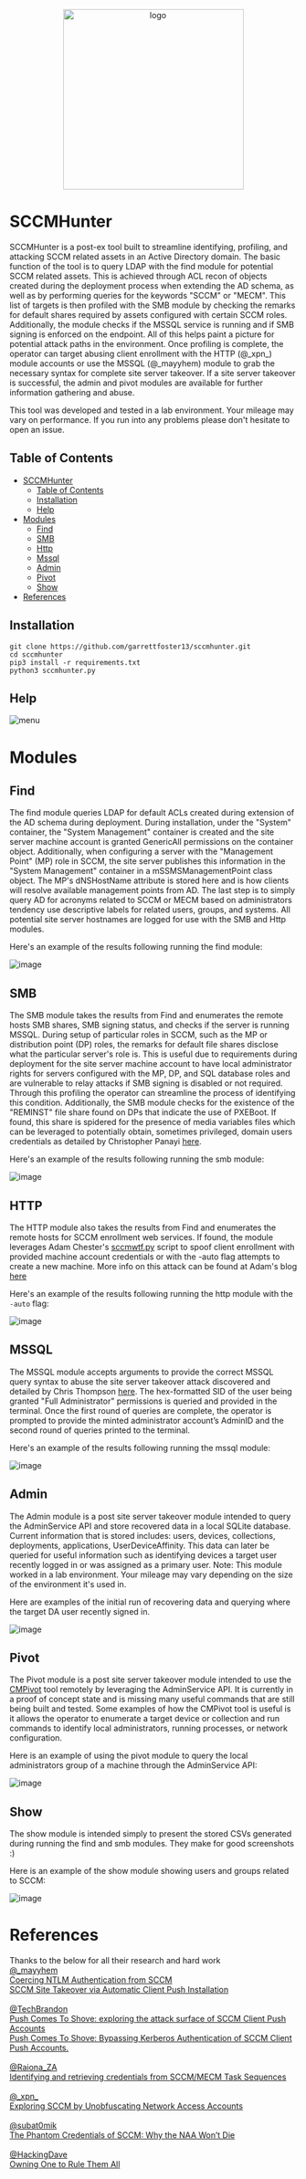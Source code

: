 <p align="center">
    <img width="316" alt="logo" src="https://user-images.githubusercontent.com/82191679/232257821-bd1a36d0-c5a0-47b8-8024-d98d67d98f68.png">
</p>

# SCCMHunter

SCCMHunter is a post-ex tool built to streamline identifying, profiling, and attacking SCCM related assets in an Active Directory domain. The basic function of the tool is to query LDAP with the find module for potential SCCM related assets. This is achieved through ACL recon of objects created during the deployment process when extending the AD schema, as well as by performing queries for the keywords "SCCM" or "MECM". This list of targets is then profiled with the SMB module by checking the remarks for default shares required by assets configured with certain SCCM roles. Additionally, the module checks if the MSSQL service is running and if SMB signing is enforced on the endpoint. All of this helps paint a picture for potential attack paths in the environment. Once profiling is complete, the operator can target abusing client enrollment with the HTTP (@\_xpn\_) module accounts or use the MSSQL (@_mayyhem)  module to grab the necessary syntax for complete site server takeover. If a site server takeover is successful, the admin and pivot modules are available for further information gathering and abuse.

This tool was developed and tested in a lab environment. Your mileage may vary on performance. If you run into any problems please don't hesitate to open an issue.

## Table of Contents

- [SCCMHunter](#sccmhunter)
  - [Table of Contents](#table-of-contents)
  - [Installation](#installation)
  - [Help](#help)
- [Modules](#modules)
  - [Find](#find)
  - [SMB](#smb)
  - [Http](#http)
  - [Mssql](#mssql)
  - [Admin](#admin)
  - [Pivot](#pivot)
  - [Show](#show)
- [References](#references)



## Installation
```
git clone https://github.com/garrettfoster13/sccmhunter.git
cd sccmhunter
pip3 install -r requirements.txt
python3 sccmhunter.py
```

## Help

![menu](https://user-images.githubusercontent.com/82191679/236306787-3c59c45a-2f13-4a01-9ac0-2f99c92a27bc.png)

# Modules

## Find

The find module queries LDAP for default ACLs created during extension of the AD schema during deployment. During installation, under the "System" container, the "System Management" container is created and the site server machine account is granted GenericAll permissions on the container object. Additionally, when configuring a server with the "Management Point" (MP) role in SCCM, the site server publishes this information in the "System Management" container in a mSSMSManagementPoint class object. The MP's dNSHostName attribute is stored here and is how clients will resolve available management points from AD. The last step is to simply query AD for acronyms related to SCCM or MECM based on administrators tendency use descriptive labels for related users, groups,  and systems. All potential site server hostnames are logged for use with the SMB and Http modules.

Here's an example of the results following running the find module:

![image](https://user-images.githubusercontent.com/82191679/236318577-54e6c8f0-613e-4965-9d87-9f7ad6b71902.png)


## SMB

The SMB module takes the results from Find and enumerates the remote hosts SMB shares, SMB signing status, and checks if the server is running MSSQL. During setup of particular roles in SCCM, such as the MP or distribution point (DP) roles, the remarks for default file shares disclose what the particular server's role is. This is useful due to requirements during deployment for the site server machine account to have local administrator rights for servers configured with the MP, DP, and SQL database roles and are vulnerable to relay attacks if SMB signing is disabled or not required. Through this profiling the operator can streamline the process of identifying this condition. Additionally, the SMB module checks for the existence of the "REMINST" file share found on DPs that indicate the use of PXEBoot. If found, this share is spidered for the presence of media variables files which can be leveraged to potentially obtain, sometimes privileged, domain users credentials as detailed by Christopher Panayi [here](https://github.com/MWR-CyberSec/PXEThief).

Here's an example of the results following running the smb module:

![image](https://user-images.githubusercontent.com/82191679/236318662-2f8e6a14-b899-40ea-b2d4-7e8e5f37b3f3.png)


## HTTP

The HTTP module also takes the results from Find and enumerates the remote hosts for SCCM enrollment web services. If found, the module leverages Adam Chester's [sccmwtf.py](https://github.com/xpn/sccmwtf) script to spoof client enrollment with provided machine account credentials or with the -auto flag attempts to create a new machine. More info on this attack can be found at Adam's blog [here](https://blog.xpnsec.com/unobfuscating-network-access-accounts/)

Here's an example of the results following running the http module with the `-auto` flag:

![image](https://user-images.githubusercontent.com/82191679/236320371-b735e498-87a3-4b51-9a1b-f6cb36dfaf7f.png)

## MSSQL

The MSSQL module accepts arguments to provide the correct MSSQL query syntax to abuse the site server takeover attack discovered and detailed by Chris Thompson [here](https://posts.specterops.io/sccm-site-takeover-via-automatic-client-push-installation-f567ec80d5b1). The hex-formatted SID of the user being granted "Full Administrator" permissions is queried and provided in the terminal. Once the first round of queries are complete, the operator is prompted to provide the minted administrator account’s AdminID and the second round of queries printed to the terminal.  

Here's an example of the results following running the mssql module:

![image](https://user-images.githubusercontent.com/82191679/236321626-404f1800-cb36-4449-80e9-10e65fad863e.png)

## Admin

The Admin module is a post site server takeover module intended to query the AdminService API and store recovered data in a local SQLite database. Current information that is stored includes: users, devices, collections, deployments, applications, UserDeviceAffinity. This data can later be queried for useful information such as identifying devices a target user recently logged in or was assigned as a primary user. Note: This module worked in a lab environment. Your mileage may vary depending on the size of the environment it's used in.

Here are examples of the initial run of recovering data and querying where the target DA user recently signed in.

![image](https://user-images.githubusercontent.com/82191679/236323016-ae5e8c54-8927-465a-9f01-70c9bc840154.png)

## Pivot

The Pivot module is a post site server takeover module intended to use the [CMPivot](https://learn.microsoft.com/en-us/mem/configmgr/core/servers/manage/cmpivot) tool remotely by leveraging the AdminService API. It is currently in a proof of concept state and is missing many useful commands that are still being built and tested. Some examples of how the CMPivot tool is useful is it allows the operator to enumerate a target device or collection and run commands to identify local administrators, running processes, or network configuration.

Here is an example of using the pivot module to query the local administrators group of a machine through the AdminService API:

![image](https://user-images.githubusercontent.com/82191679/236324389-3b9c2bd9-3350-4da8-b79a-65c10b275145.png)

## Show

The show module is intended simply to present the stored CSVs generated during running the find and smb modules. They make for good screenshots :)

Here is an example of the show module showing users and groups related to SCCM:

![image](https://user-images.githubusercontent.com/82191679/236324826-a7d45dd9-af44-4034-9d30-d21173e6ff55.png)

# References
Thanks to the below for all their research and hard work
<br>
[@\_mayyhem](https://twitter.com/_Mayyhem)
<br>
[Coercing NTLM Authentication from SCCM](https://posts.specterops.io/coercing-ntlm-authentication-from-sccm-e6e23ea8260a)
<br>
[SCCM Site Takeover via Automatic Client Push Installation](https://posts.specterops.io/sccm-site-takeover-via-automatic-client-push-installation-f567ec80d5b1)
<br>
<br>
[@TechBrandon](https://twitter.com/TechBrandon)
<br>
[Push Comes To Shove: exploring the attack surface of SCCM Client Push Accounts](https://www.hub.trimarcsecurity.com/post/push-comes-to-shove-exploring-the-attack-surface-of-sccm-client-push-accounts)
<br>
[Push Comes To Shove: Bypassing Kerberos Authentication of SCCM Client Push Accounts.](https://www.hub.trimarcsecurity.com/post/push-comes-to-shove-bypassing-kerberos-authentication-of-sccm-client-push-accounts)
<br>
<br>
[@Raiona_ZA](https://twitter.com/Raiona_ZA)
<br>
[Identifying and retrieving credentials from SCCM/MECM Task Sequences](https://www.mwrcybersec.com/research_items/identifying-and-retrieving-credentials-from-sccm-mecm-task-sequences)
<br>
<br>
[@\_xpn\_](https://twitter.com/_xpn_)
<br>
[Exploring SCCM by Unobfuscating Network Access Accounts](https://blog.xpnsec.com/unobfuscating-network-access-accounts/)
<br>
<br>
[@subat0mik](https://twitter.com/subat0mik)
<br>
[The Phantom Credentials of SCCM: Why the NAA Won’t Die](https://posts.specterops.io/the-phantom-credentials-of-sccm-why-the-naa-wont-die-332ac7aa1ab9)
<br>
<br>
[@HackingDave](https://twitter.com/HackingDave)
<br>
[Owning One to Rule Them All](https://www.youtube.com/watch?v=Mz9Bg9KAKBs)



